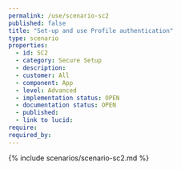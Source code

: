 ```yaml
---
permalink: /use/scenario-sc2
published: false
title: "Set-up and use Profile authentication"
type: scenario
properties:
  - id: SC2
  - category: Secure Setup
  - description:
  - customer: All
  - component: App
  - level: Advanced
  - implementation status: OPEN
  - documentation status: OPEN
  - published:
  - link to lucid:
require:
required_by:
---
```


{% include scenarios/scenario-sc2.md %}